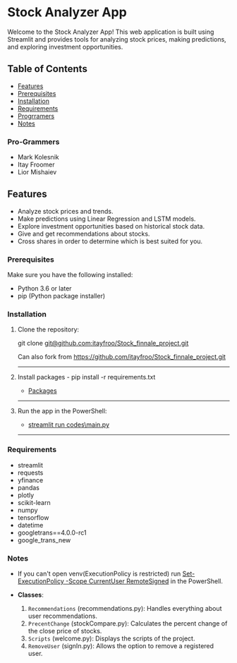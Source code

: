 # Stock Analyzer App

Welcome to the Stock Analyzer App! This web application is built using Streamlit and provides tools for analyzing stock prices, making predictions, and exploring investment opportunities.

## Table of Contents

- [Features](#features)
- [Prerequisites](#prerequisites)
- [Installation](#installation)
- [Requirements](#Requirements)
- [Progrramers](#Pro-Grammers)
- [Notes](#Notes)
### Pro-Grammers

- Mark Kolesnik
- Itay Froomer
- Lior Mishaiev
## Features

- Analyze stock prices and trends.
- Make predictions using Linear Regression and LSTM models.
- Explore investment opportunities based on historical stock data.
- Give and get recommendations about stocks.
- Cross shares in order to determine which is best suited for you.


### Prerequisites

Make sure you have the following installed:

- Python 3.6 or later
- pip (Python package installer)
### Installation

1. Clone the repository:

   git clone [git@github.com:itayfroo/Stock_finnale_project.git](#)

   Can also fork from https://github.com/itayfroo/Stock_finnale_project.git
   *****************************************************************
2. Install packages - pip install -r requirements.txt
    - [Packages](#Requirements)
  
   *****************************************************************
3. Run the app in the PowerShell:

    - [streamlit run codes\main.py](#)
   *****************************************************************

### Requirements
- streamlit
- requests
- yfinance
- pandas
- plotly
- scikit-learn
- numpy
- tensorflow
- datetime
- googletrans==4.0.0-rc1
- google_trans_new


### Notes
- If you can't open venv(ExecutionPolicy is restricted) run
  [Set-ExecutionPolicy -Scope CurrentUser RemoteSigned](#) in the PowerShell.

- **Classes**:
   1. `Recommendations` (recommendations.py): Handles everything about user recommendations.
   2. `PrecentChange` (stockCompare.py): Calculates the percent change of the close price of stocks.
   3. `Scripts` (welcome.py): Displays the scripts of the project.
   4. `RemoveUser` (signIn.py): Allows the option to remove a registered user.


